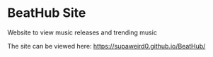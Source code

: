 # BeatHub Site
 Website to view music releases and trending music

The site can be viewed here: https://supaweird0.github.io/BeatHub/
